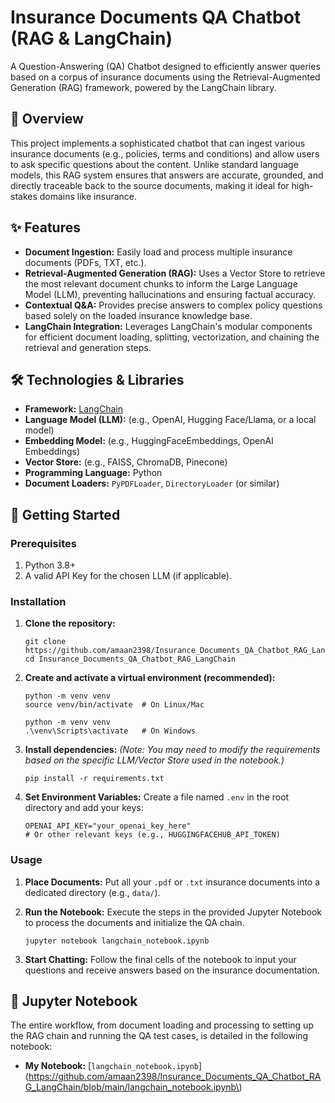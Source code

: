 # Insurance Documents QA Chatbot (RAG & LangChain)

A Question-Answering (QA) Chatbot designed to efficiently answer queries based on a corpus of insurance documents using the Retrieval-Augmented Generation (RAG) framework, powered by the LangChain library.

## 🌟 Overview

This project implements a sophisticated chatbot that can ingest various insurance documents (e.g., policies, terms and conditions) and allow users to ask specific questions about the content. Unlike standard language models, this RAG system ensures that answers are accurate, grounded, and directly traceable back to the source documents, making it ideal for high-stakes domains like insurance.

## ✨ Features

  * **Document Ingestion:** Easily load and process multiple insurance documents (PDFs, TXT, etc.).
  * **Retrieval-Augmented Generation (RAG):** Uses a Vector Store to retrieve the most relevant document chunks to inform the Large Language Model (LLM), preventing hallucinations and ensuring factual accuracy.
  * **Contextual Q\&A:** Provides precise answers to complex policy questions based solely on the loaded insurance knowledge base.
  * **LangChain Integration:** Leverages LangChain's modular components for efficient document loading, splitting, vectorization, and chaining the retrieval and generation steps.

## 🛠️ Technologies & Libraries

  * **Framework:** [LangChain](https://www.langchain.com/)
  * **Language Model (LLM):** (e.g., OpenAI, Hugging Face/Llama, or a local model)
  * **Embedding Model:** (e.g., HuggingFaceEmbeddings, OpenAI Embeddings)
  * **Vector Store:** (e.g., FAISS, ChromaDB, Pinecone)
  * **Programming Language:** Python
  * **Document Loaders:** `PyPDFLoader`, `DirectoryLoader` (or similar)

## 🚀 Getting Started

### Prerequisites

1.  Python 3.8+
2.  A valid API Key for the chosen LLM (if applicable).

### Installation

1.  **Clone the repository:**

    ```
    git clone https://github.com/amaan2398/Insurance_Documents_QA_Chatbot_RAG_LangChain.git
    cd Insurance_Documents_QA_Chatbot_RAG_LangChain
    ```

2.  **Create and activate a virtual environment (recommended):**

    ```
    python -m venv venv
    source venv/bin/activate  # On Linux/Mac
    ```

     ```
    python -m venv venv
    .\venv\Scripts\activate   # On Windows
    ```

3.  **Install dependencies:**
    *(Note: You may need to modify the requirements based on the specific LLM/Vector Store used in the notebook.)*

    ```
    pip install -r requirements.txt
    ```

4.  **Set Environment Variables:**
    Create a file named `.env` in the root directory and add your keys:

    ```
    OPENAI_API_KEY="your_openai_key_here"
    # Or other relevant keys (e.g., HUGGINGFACEHUB_API_TOKEN)
    ```

### Usage

1.  **Place Documents:** Put all your `.pdf` or `.txt` insurance documents into a dedicated directory (e.g., `data/`).

2.  **Run the Notebook:** Execute the steps in the provided Jupyter Notebook to process the documents and initialize the QA chain.

    ```
    jupyter notebook langchain_notebook.ipynb
    ```

3.  **Start Chatting:** Follow the final cells of the notebook to input your questions and receive answers based on the insurance documentation.

## 📓 Jupyter Notebook

The entire workflow, from document loading and processing to setting up the RAG chain and running the QA test cases, is detailed in the following notebook:

  * **My Notebook:** [`langchain_notebook.ipynb`](https://github.com/amaan2398/Insurance_Documents_QA_Chatbot_RAG_LangChain/blob/main/langchain_notebook.ipynb\)
